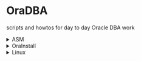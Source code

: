 # OraDBA
scripts and howtos for day to day Oracle DBA work

<details>
  <summary>ASM</summary>
  
  ### Oracle Automatic Storage Management (Oracle ASM) installation, maintenance and troubleshooting
  1. [ASMlib configure](https://github.com/denis-kol4ev/OraDBA/wiki/ASMlib-configure)
  2. [ASMlib deconfigure](https://github.com/denis-kol4ev/OraDBA/wiki/ASMlib-deconfigure)
  3. [ASMlib useful commands](https://github.com/denis-kol4ev/OraDBA/wiki/ASMlib-useful-commands)
  4. [Configuring Oracle ASM Filter Driver during installation](https://github.com/denis-kol4ev/OraDBA/wiki/Configuring-Oracle-ASM-Filter-Driver-during-installation)
  5. [Prepare new disk devices for ASM with ASMFD](https://github.com/denis-kol4ev/OraDBA/wiki/Prepare-new-disk-devices-for-ASM-with-ASMFD)
  6. [Prepare new disk devices for ASM with ASMLib](https://github.com/denis-kol4ev/OraDBA/wiki/Prepare-new-disk-devices-for-ASM-with-ASMLib)
  
</details>

<details>
  <summary>OraInstall</summary>
  
  ### Oracle RDBMS and GRID software: Install,Patch,Upgrade,Unistall
  1. RDBMS
     * 1. []()
     * 2. []()
  2. GRID
     * 1. [Grid Infrastructure 12.2, 19.3 Set Up Software Only](https://github.com/denis-kol4ev/OraDBA/wiki/Grid-Infrastructure-12.2-19.3-Set-Up-Software-Only)
     * 2. []()
  3. Opatch
     * 1. [OPatch how to auto suppress or auto answer the question](https://github.com/denis-kol4ev/OraDBA/wiki/OPatch-how-to-auto-suppress-or-auto-answer-the-question)
     * 2. [OPatch rolling back multiple patches](https://github.com/denis-kol4ev/OraDBA/wiki/OPatch-rolling-back-multiple-patches)
 
</details>

<details>
  <summary>Linux</summary>
  
  ### Linux howtos for DBAs
  1. [Kernel update](https://github.com/denis-kol4ev/OraDBA/wiki/Kernel-update)
  
</details>






